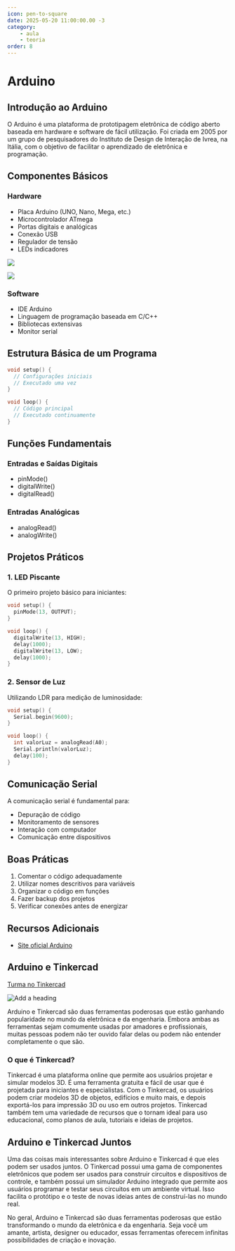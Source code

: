 ```yaml
---
icon: pen-to-square
date: 2025-05-20 11:00:00.00 -3
category:
    - aula
    - teoria
order: 8
---
```


# Arduino

## Introdução ao Arduino

O Arduino é uma plataforma de prototipagem eletrônica de código aberto baseada em hardware e software de fácil utilização. Foi criada em 2005 por um grupo de pesquisadores do Instituto de Design de Interação de Ivrea, na Itália, com o objetivo de facilitar o aprendizado de eletrônica e programação.

## Componentes Básicos

### Hardware
- Placa Arduino (UNO, Nano, Mega, etc.)
- Microcontrolador ATmega
- Portas digitais e analógicas
- Conexão USB
- Regulador de tensão
- LEDs indicadores

![](https://ibles-content.tinkercad.com/F6D/NAQ6/LEH47X7G/F6DNAQ6LEH47X7G.png?width=620&height=620&fit=bounds)

![](https://ibles-content.tinkercad.com/F2C/Z4TU/LEH47RIM/F2CZ4TULEH47RIM.png?width=620&height=620&fit=bounds)

### Software
- IDE Arduino
- Linguagem de programação baseada em C/C++
- Bibliotecas extensivas
- Monitor serial

## Estrutura Básica de um Programa

```cpp
void setup() {
  // Configurações iniciais
  // Executado uma vez
}

void loop() {
  // Código principal
  // Executado continuamente
}
```

## Funções Fundamentais

### Entradas e Saídas Digitais
- pinMode()
- digitalWrite()
- digitalRead()

### Entradas Analógicas
- analogRead()
- analogWrite()

## Projetos Práticos

### 1. LED Piscante
O primeiro projeto básico para iniciantes:
```cpp
void setup() {
  pinMode(13, OUTPUT);
}

void loop() {
  digitalWrite(13, HIGH);
  delay(1000);
  digitalWrite(13, LOW);
  delay(1000);
}
```

### 2. Sensor de Luz

Utilizando LDR para medição de luminosidade:

```cpp
void setup() {
  Serial.begin(9600);
}

void loop() {
  int valorLuz = analogRead(A0);
  Serial.println(valorLuz);
  delay(100);
}
```

## Comunicação Serial

A comunicação serial é fundamental para:
- Depuração de código
- Monitoramento de sensores
- Interação com computador
- Comunicação entre dispositivos

## Boas Práticas

1. Comentar o código adequadamente
2. Utilizar nomes descritivos para variáveis
3. Organizar o código em funções
4. Fazer backup dos projetos
5. Verificar conexões antes de energizar

## Recursos Adicionais

- [Site oficial Arduino](https://www.arduino.cc)

## Arduino e Tinkercad

[Turma no Tinkercad ](https://www.tinkercad.com/joinclass/5F7QFGMPQ)

![Add a heading](https://ibles-content.tinkercad.com/FD0/FKZS/LEBEG2OJ/FD0FKZSLEBEG2OJ.png?width=620&height=620&fit=bounds)

Arduino e Tinkercad são duas ferramentas poderosas que estão ganhando popularidade no mundo da eletrônica e da engenharia. Embora ambas as ferramentas sejam comumente usadas por amadores e profissionais, muitas pessoas podem não ter ouvido falar delas ou podem não entender completamente o que são.

### O que é Tinkercad?

Tinkercad é uma plataforma online que permite aos usuários projetar e simular modelos 3D. É uma ferramenta gratuita e fácil de usar que é projetada para iniciantes e especialistas. Com o Tinkercad, os usuários podem criar modelos 3D de objetos, edifícios e muito mais, e depois exportá-los para impressão 3D ou uso em outros projetos. Tinkercad também tem uma variedade de recursos que o tornam ideal para uso educacional, como planos de aula, tutoriais e ideias de projetos.

## Arduino e Tinkercad Juntos


Uma das coisas mais interessantes sobre Arduino e Tinkercad é que eles podem ser usados juntos. O Tinkercad possui uma gama de componentes eletrônicos que podem ser usados para construir circuitos e dispositivos de controle, e também possui um simulador Arduino integrado que permite aos usuários programar e testar seus circuitos em um ambiente virtual. Isso facilita o protótipo e o teste de novas ideias antes de construí-las no mundo real.

No geral, Arduino e Tinkercad são duas ferramentas poderosas que estão transformando o mundo da eletrônica e da engenharia. Seja você um amante, artista, designer ou educador, essas ferramentas oferecem infinitas possibilidades de criação e inovação.

